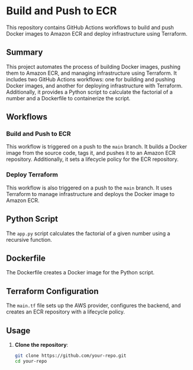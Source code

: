 # Build and Push to ECR

This repository contains GitHub Actions workflows to build and push Docker images to Amazon ECR and deploy infrastructure using Terraform.

## Summary

This project automates the process of building Docker images, pushing them to Amazon ECR, and managing infrastructure using Terraform. It includes two GitHub Actions workflows: one for building and pushing Docker images, and another for deploying infrastructure with Terraform. Additionally, it provides a Python script to calculate the factorial of a number and a Dockerfile to containerize the script.

## Workflows

### Build and Push to ECR

This workflow is triggered on a push to the `main` branch. It builds a Docker image from the source code, tags it, and pushes it to an Amazon ECR repository. Additionally, it sets a lifecycle policy for the ECR repository.

### Deploy Terraform

This workflow is also triggered on a push to the `main` branch. It uses Terraform to manage infrastructure and deploys the Docker image to Amazon ECR.

## Python Script

The `app.py` script calculates the factorial of a given number using a recursive function.

## Dockerfile

The Dockerfile creates a Docker image for the Python script.

## Terraform Configuration

The `main.tf` file sets up the AWS provider, configures the backend, and creates an ECR repository with a lifecycle policy.

## Usage

1. **Clone the repository**:
   ```sh
   git clone https://github.com/your-repo.git
   cd your-repo
